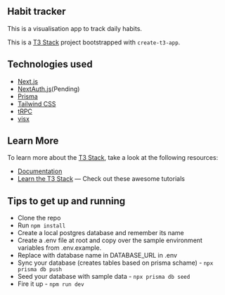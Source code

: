 ## Habit tracker

This is a visualisation app to track daily habits.

This is a [T3 Stack](https://create.t3.gg/) project bootstrapped with `create-t3-app`.

## Technologies used

- [Next.js](https://nextjs.org)
- [NextAuth.js](https://next-auth.js.org)(Pending)
- [Prisma](https://prisma.io)
- [Tailwind CSS](https://tailwindcss.com)
- [tRPC](https://trpc.io)
- [visx](https://airbnb.io/visx/)

## Learn More

To learn more about the [T3 Stack](https://create.t3.gg/), take a look at the following resources:

- [Documentation](https://create.t3.gg/)
- [Learn the T3 Stack](https://create.t3.gg/en/faq#what-learning-resources-are-currently-available) — Check out these awesome tutorials


## Tips to get up and running

- Clone the repo
- Run `npm install`
- Create a local postgres database and remember its name
- Create a .env file at root and copy over the sample environment variables from .env.example. 
- Replace <your-local-database-name> with database name in DATABASE_URL in .env
- Sync your database (creates tables based on prisma schame) - `npx prisma db push`
- Seed your database with sample data - `npx prisma db seed`
- Fire it up - `npm run dev`
